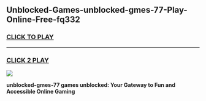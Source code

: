 
## Unblocked-Games-unblocked-gmes-77-Play-Online-Free-fq332
<h3>
<a href="https://premium76.site?title=unblocked-gmes-77&ref=26A">CLICK TO PLAY</a></h3>
<hr>

<h3>
<a href="https://premium76.site?title=unblocked-gmes-77&ref=26A">CLICK 2 PLAY</a>
  
</h3>

<a href="https://premium76.site?title=unblocked-gmes-77&ref=26A"><img src="https://clearcache.store/games.png"></a>


**unblocked-gmes-77 games unblocked: Your Gateway to Fun and Accessible Online Gaming**
